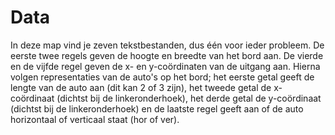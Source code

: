 # Data

In deze map vind je zeven tekstbestanden, dus één voor ieder probleem. De eerste twee regels geven de hoogte en breedte van het bord aan. De vierde en de vijfde regel geven de x- en y-coördinaten van de uitgang aan. Hierna volgen representaties van de auto's op het bord; het eerste getal geeft de lengte van de auto aan (dit kan 2 of 3 zijn), het tweede getal de x-coördinaat (dichtst bij de linkeronderhoek), het derde getal de y-coördinaat (dichtst bij de linkeronderhoek) en de laatste regel geeft aan of de auto horizontaal of verticaal staat (hor of ver).
